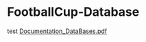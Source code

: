 # FootballCup-Database
test
[Documentation_DataBases.pdf](https://github.com/AlexhsV/FootballCup-Database/files/12252662/Documentation_DataBases.pdf)
